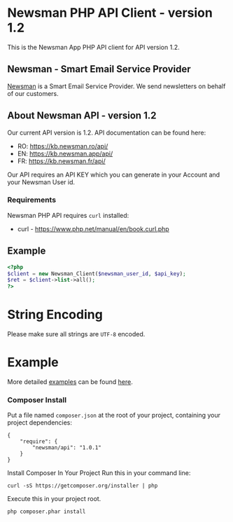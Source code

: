 # Newsman PHP API Client - version 1.2

This is the Newsman App PHP API client for API version 1.2.

## Newsman - Smart Email Service Provider

[Newsman](https://www.newsman.app "Smart Email Service Provider") is a Smart Email Service Provider. 
We send newsletters on behalf of our customers.

## About Newsman API - version 1.2

Our current API version is 1.2. API documentation can be found here:

* RO: https://kb.newsman.ro/api/
* EN: https://kb.newsman.app/api/
* FR: https://kb.newsman.fr/api/
 
Our API requires an API KEY which you can generate in your Account and your Newsman User id.

### Requirements

Newsman PHP API requires `curl` installed:

* curl - https://www.php.net/manual/en/book.curl.php

## Example

```php
<?php
$client = new Newsman_Client($newsman_user_id, $api_key);
$ret = $client->list->all();
?>
```

# String Encoding

Please make sure all strings are `UTF-8` encoded.

# Example 

More detailed [examples](https://github.com/Newsman/newsman-api-php/tree/master/example "Newsman PHP API Client examples") can be found [here](https://github.com/Newsman/newsman-api-php/tree/master/example).


### Composer Install

Put a file named `composer.json` at the root of your project, containing your project dependencies:

```
{
    "require": {
        "newsman/api": "1.0.1"
    }
}
```

Install Composer In Your Project
Run this in your command line:

`curl -sS https://getcomposer.org/installer | php`

Execute this in your project root.

`php composer.phar install`